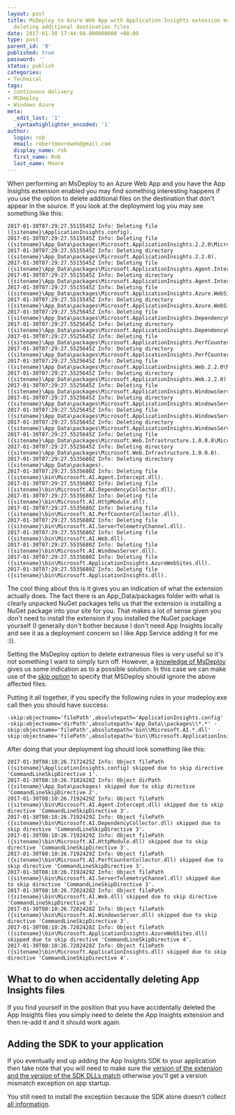 ```yaml
---
layout: post
title: MsDeploy to Azure Web App with Application Insights extension enabled when
  deleting additional destination files
date: 2017-01-30 17:44:04.000000000 +08:00
type: post
parent_id: '0'
published: true
password: ''
status: publish
categories:
- Technical
tags:
- continuous delivery
- MSDeploy
- Windows Azure
meta:
  _edit_last: '1'
  _syntaxhighlighter_encoded: '1'
author:
  login: rob
  email: robertmooreweb@gmail.com
  display_name: rob
  first_name: Rob
  last_name: Moore
---
```



When performing an MsDeploy to an Azure Web App and you have the App Insights extension enabled you may find something interesting happens if you use the option to delete additional files on the destination that don't appear in the source. If you look at the deployment log you may see something like this:



```
2017-01-30T07:29:27.5515545Z Info: Deleting file ({sitename}\ApplicationInsights.config).
2017-01-30T07:29:27.5515545Z Info: Deleting file ({sitename}\App_Data\packages\Microsoft.ApplicationInsights.2.2.0\Microsoft.ApplicationInsights.2.2.0.nupkg).
2017-01-30T07:29:27.5515545Z Info: Deleting directory ({sitename}\App_Data\packages\Microsoft.ApplicationInsights.2.2.0).
2017-01-30T07:29:27.5515545Z Info: Deleting file ({sitename}\App_Data\packages\Microsoft.ApplicationInsights.Agent.Intercept.2.0.6\Microsoft.ApplicationInsights.Agent.Intercept.2.0.6.nupkg).
2017-01-30T07:29:27.5515545Z Info: Deleting directory ({sitename}\App_Data\packages\Microsoft.ApplicationInsights.Agent.Intercept.2.0.6).
2017-01-30T07:29:27.5515545Z Info: Deleting file ({sitename}\App_Data\packages\Microsoft.ApplicationInsights.Azure.WebSites.2.2.0\Microsoft.ApplicationInsights.Azure.WebSites.2.2.0.nupkg).
2017-01-30T07:29:27.5515545Z Info: Deleting directory ({sitename}\App_Data\packages\Microsoft.ApplicationInsights.Azure.WebSites.2.2.0).
2017-01-30T07:29:27.5525645Z Info: Deleting file ({sitename}\App_Data\packages\Microsoft.ApplicationInsights.DependencyCollector.2.2.0\Microsoft.ApplicationInsights.DependencyCollector.2.2.0.nupkg).
2017-01-30T07:29:27.5525645Z Info: Deleting directory ({sitename}\App_Data\packages\Microsoft.ApplicationInsights.DependencyCollector.2.2.0).
2017-01-30T07:29:27.5525645Z Info: Deleting file ({sitename}\App_Data\packages\Microsoft.ApplicationInsights.PerfCounterCollector.2.2.0\Microsoft.ApplicationInsights.PerfCounterCollector.2.2.0.nupkg).
2017-01-30T07:29:27.5525645Z Info: Deleting directory ({sitename}\App_Data\packages\Microsoft.ApplicationInsights.PerfCounterCollector.2.2.0).
2017-01-30T07:29:27.5525645Z Info: Deleting file ({sitename}\App_Data\packages\Microsoft.ApplicationInsights.Web.2.2.0\Microsoft.ApplicationInsights.Web.2.2.0.nupkg).
2017-01-30T07:29:27.5525645Z Info: Deleting directory ({sitename}\App_Data\packages\Microsoft.ApplicationInsights.Web.2.2.0).
2017-01-30T07:29:27.5525645Z Info: Deleting file ({sitename}\App_Data\packages\Microsoft.ApplicationInsights.WindowsServer.2.2.0\Microsoft.ApplicationInsights.WindowsServer.2.2.0.nupkg).
2017-01-30T07:29:27.5525645Z Info: Deleting directory ({sitename}\App_Data\packages\Microsoft.ApplicationInsights.WindowsServer.2.2.0).
2017-01-30T07:29:27.5525645Z Info: Deleting file ({sitename}\App_Data\packages\Microsoft.ApplicationInsights.WindowsServer.TelemetryChannel.2.2.0\Microsoft.ApplicationInsights.WindowsServer.TelemetryChannel.2.2.0.nupkg).
2017-01-30T07:29:27.5525645Z Info: Deleting directory ({sitename}\App_Data\packages\Microsoft.ApplicationInsights.WindowsServer.TelemetryChannel.2.2.0).
2017-01-30T07:29:27.5525645Z Info: Deleting file ({sitename}\App_Data\packages\Microsoft.Web.Infrastructure.1.0.0.0\Microsoft.Web.Infrastructure.1.0.0.0.nupkg).
2017-01-30T07:29:27.5525645Z Info: Deleting directory ({sitename}\App_Data\packages\Microsoft.Web.Infrastructure.1.0.0.0).
2017-01-30T07:29:27.5535680Z Info: Deleting directory ({sitename}\App_Data\packages).
2017-01-30T07:29:27.5535680Z Info: Deleting file ({sitename}\bin\Microsoft.AI.Agent.Intercept.dll).
2017-01-30T07:29:27.5535680Z Info: Deleting file ({sitename}\bin\Microsoft.AI.DependencyCollector.dll).
2017-01-30T07:29:27.5535680Z Info: Deleting file ({sitename}\bin\Microsoft.AI.HttpModule.dll).
2017-01-30T07:29:27.5535680Z Info: Deleting file ({sitename}\bin\Microsoft.AI.PerfCounterCollector.dll).
2017-01-30T07:29:27.5535680Z Info: Deleting file ({sitename}\bin\Microsoft.AI.ServerTelemetryChannel.dll).
2017-01-30T07:29:27.5535680Z Info: Deleting file ({sitename}\bin\Microsoft.AI.Web.dll).
2017-01-30T07:29:27.5535680Z Info: Deleting file ({sitename}\bin\Microsoft.AI.WindowsServer.dll).
2017-01-30T07:29:27.5535680Z Info: Deleting file ({sitename}\bin\Microsoft.ApplicationInsights.AzureWebSites.dll).
2017-01-30T07:29:27.5535680Z Info: Deleting file ({sitename}\bin\Microsoft.ApplicationInsights.dll).
```



The cool thing about this is it gives you an indication of what the extension actually does. The fact there is an App\_Data/packages folder with what is clearly unpacked NuGet packages tells us that the extension is installing a NuGet package into your site for you. That makes a lot of sense given you don't need to install the extension if you installed the NuGet package yourself (I generally don't bother because I don't need App Insights locally and see it as a deployment concern so I like App Service adding it for me :)).



Setting the MsDeploy option to delete extraneous files is very useful so it's not something I want to simply turn off. However, a [knowledge of MsDeploy](http://mdavies.net/2012/08/12/microsofts-hidden-gem-msdeploy/) gives us some indication as to a possible solution. In this case we can make use of the [skip option](https://technet.microsoft.com/en-us/library/dd569089(v=ws.10).aspx) to specify that MSDeploy should ignore the above affected files.



Putting it all together, if you specify the following rules in your msdeploy.exe call then you should have success:



```
-skip:objectname='filePath',absolutepath='ApplicationInsights.config' -skip:objectname='dirPath',absolutepath='App_Data\\packages\\*.*' -skip:objectname='filePath',absolutepath='bin\\Microsoft.AI.*.dll'  -skip:objectname='filePath',absolutepath='bin\\Microsoft.ApplicationInsights.*.dll'
```



After doing that your deployment log should look something like this:



```
2017-01-30T08:10:26.7172425Z Info: Object filePath ({sitename}\ApplicationInsights.config) skipped due to skip directive 'CommandLineSkipDirective 1'.
2017-01-30T08:10:26.7182428Z Info: Object dirPath ({sitename}\App_Data\packages) skipped due to skip directive 'CommandLineSkipDirective 2'.
2017-01-30T08:10:26.7192429Z Info: Object filePath ({sitename}\bin\Microsoft.AI.Agent.Intercept.dll) skipped due to skip directive 'CommandLineSkipDirective 3'.
2017-01-30T08:10:26.7192429Z Info: Object filePath ({sitename}\bin\Microsoft.AI.DependencyCollector.dll) skipped due to skip directive 'CommandLineSkipDirective 3'.
2017-01-30T08:10:26.7192429Z Info: Object filePath ({sitename}\bin\Microsoft.AI.HttpModule.dll) skipped due to skip directive 'CommandLineSkipDirective 3'.
2017-01-30T08:10:26.7192429Z Info: Object filePath ({sitename}\bin\Microsoft.AI.PerfCounterCollector.dll) skipped due to skip directive 'CommandLineSkipDirective 3'.
2017-01-30T08:10:26.7192429Z Info: Object filePath ({sitename}\bin\Microsoft.AI.ServerTelemetryChannel.dll) skipped due to skip directive 'CommandLineSkipDirective 3'.
2017-01-30T08:10:26.7202428Z Info: Object filePath ({sitename}\bin\Microsoft.AI.Web.dll) skipped due to skip directive 'CommandLineSkipDirective 3'.
2017-01-30T08:10:26.7202428Z Info: Object filePath ({sitename}\bin\Microsoft.AI.WindowsServer.dll) skipped due to skip directive 'CommandLineSkipDirective 3'.
2017-01-30T08:10:26.7202428Z Info: Object filePath ({sitename}\bin\Microsoft.ApplicationInsights.AzureWebSites.dll) skipped due to skip directive 'CommandLineSkipDirective 4'.
2017-01-30T08:10:26.7202428Z Info: Object filePath ({sitename}\bin\Microsoft.ApplicationInsights.dll) skipped due to skip directive 'CommandLineSkipDirective 4'.
```


## What to do when accidentally deleting App Insights files


If you find yourself in the position that you have accidentally deleted the App Insights files you simply need to delete the App Insights extension and then re-add it and it should work again.


## Adding the SDK to your application


If you eventually end up adding the App Insights SDK to your application then take note that you will need to make sure the [version of the extension and the version of the SDK DLLs match](https://twitter.com/davidebbo/status/858016577127665665) otherwise you'll get a version mismatch exception on app startup.



You still need to install the exception because the SDK alone doesn't collect [all information](https://docs.microsoft.com/en-us/azure/application-insights/app-insights-monitor-performance-live-website-now).

